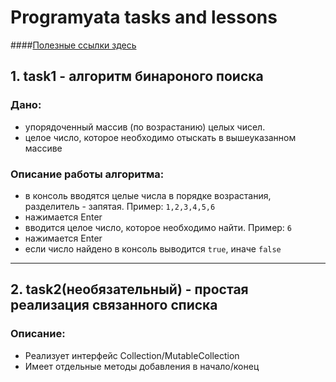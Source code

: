 # Programyata tasks and lessons

####[Полезные ссылки здесь](LINKS.md)

## 1. task1 - алгоритм бинароного поиска

### Дано: 
- упорядоченный массив (по возрастанию) целых чисел.
- целое число, которое необходимо отыскать в вышеуказанном массиве

### Описание работы алгоритма:
- в консоль вводятся целые числа в порядке возрастания, разделитель - запятая. Пример: `1,2,3,4,5,6`
- нажимается Enter
- вводится целое число, которое необходимо найти. Пример: `6`
- нажимается Enter
- если число найдено в консоль выводится `true`, иначе `false`

****
## 2. task2(необязательный) - простая реализация связанного списка

### Описание:
- Реализует интерфейс Collection/MutableCollection
- Имеет отдельные методы добавления в начало/конец

 

